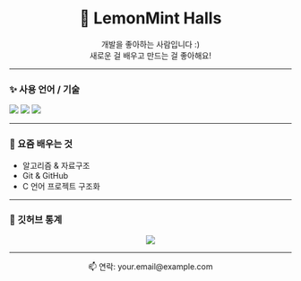 <h1 align="center">🍋 LemonMint Halls</h1>

<p align="center">개발을 좋아하는 사람입니다 :)<br>새로운 걸 배우고 만드는 걸 좋아해요!</p>

---

### ✨ 사용 언어 / 기술
<p>
  <img src="https://img.shields.io/badge/C-00599C?style=flat&logo=c&logoColor=white"/>
  <img src="https://img.shields.io/badge/Python-3776AB?style=flat&logo=python&logoColor=white"/>
  <img src="https://img.shields.io/badge/Git-F05032?style=flat&logo=git&logoColor=white"/>
</p>

---

### 🌱 요즘 배우는 것
- 알고리즘 & 자료구조
- Git & GitHub
- C 언어 프로젝트 구조화

---

### 🐾 깃허브 통계
<p align="center">
  <img src="https://github-readme-stats.vercel.app/api?username=halls-a&show_icons=true&theme=default&hide_title=true&hide=issues&hide_border=true" />
</p>

---

<p align="center">📫 연락: your.email@example.com</p>
